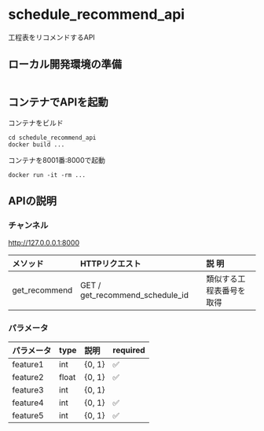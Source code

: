 # schedule_recommend_api
工程表をリコメンドするAPI

## ローカル開発環境の準備
```ß
```


## コンテナでAPIを起動

コンテナをビルド
```
cd schedule_recommend_api
docker build ...
```

コンテナを8001番:8000で起動
```
docker run -it -rm ...
```

## APIの説明 
### チャンネル
http://127.0.0.0.1:8000

| メソッド | HTTPリクエスト| 説 明 |
|:-------|:------|:-----|
| get_recommend | GET / get_recommend_schedule_id | 類似する工程表番号を取得 |


### パラメータ
| パラメータ | type | 説明 | required |
|:-------|:------|:-----|:-----|
| feature1 | int | {0, 1} | ✅ |
| feature2 | float | {0, 1} | ✅ |
| feature3 | int | {0, 1} |  |
| feature4 | int | {0, 1} | ✅ |
| feature5 | int | {0, 1} | ✅ |

